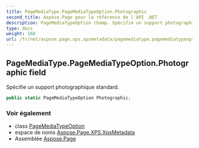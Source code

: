 ```yaml
---
title: PageMediaType.PageMediaTypeOption.Photographic
second_title: Aspose.Page pour la référence de l'API .NET
description: PageMediaTypeOption champ. Spécifie un support photographique standard.
type: docs
weight: 160
url: /fr/net/aspose.page.xps.xpsmetadata/pagemediatype.pagemediatypeoption/photographic/
---
```

## PageMediaType.PageMediaTypeOption.Photographic field

Spécifie un support photographique standard.

```csharp
public static PageMediaTypeOption Photographic;
```

### Voir également

* class [PageMediaTypeOption](../)
* espace de noms [Aspose.Page.XPS.XpsMetadata](../../pagemediatype.pagemediatypeoption/)
* Assemblée [Aspose.Page](../../../)


